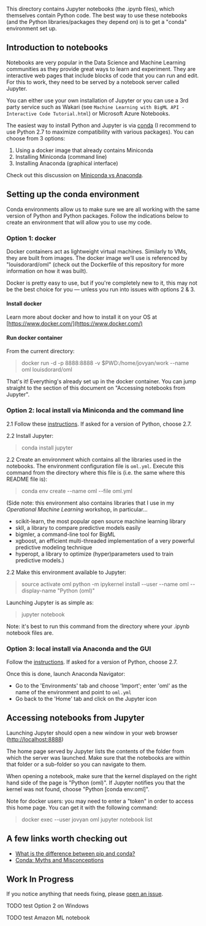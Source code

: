 This directory contains Jupyter notebooks (the .ipynb files), which themselves contain Python code. The best way to use these notebooks (and the Python libraries/packages they depend on) is to get a "conda" environment set up.

## Introduction to notebooks

Notebooks are very popular in the Data Science and Machine Learning communities as they provide great ways to learn and experiment. They are interactive web pages that include blocks of code that you can run and edit. For this to work, they need to be served by a notebook server called Jupyter.

You can either use your own installation of Jupyter or you can use a 3rd party service such as Wakari (see `Machine Learning with BigML API - Interactive Code Tutorial.html`) or Microsoft Azure Notebooks.

The easiest way to install Python and Jupyter is via [conda](http://conda.io) (I recommend to use Python 2.7 to maximize compatibility with various packages). You can choose from 3 options:

1. Using a docker image that already contains Miniconda
2. Installing Miniconda (command line)
3. Installing Anaconda (graphical interface)

Check out this discussion on [Miniconda vs Anaconda](https://conda.io/docs/download.html#should-i-download-anaconda-or-miniconda).

## Setting up the conda environment

Conda environments allow us to make sure we are all working with the same version of Python and Python packages. Follow the indications below to create an environment that will allow you to use my code.

### Option 1: docker

Docker containers act as lightweight virtual machines. Similarly to VMs, they are built from images. The docker image we’ll use is referenced by "louisdorard/oml" (check out the Dockerfile of this repository for more information on how it was built).

Docker is pretty easy to use, but if you're completely new to it, this may not be the best choice for you — unless you run into issues with options 2 & 3.

#### Install docker

Learn more about docker and how to install it on your OS at [https://www.docker.com/](https://www.docker.com/)

#### Run docker container

From the current directory:

> docker run -d -p 8888:8888 -v $PWD:/home/jovyan/work --name oml louisdorard/oml

That's it! Everything's already set up in the docker container. You can jump straight to the section of this document on "Accessing notebooks from Jupyter".

### Option 2: local install via Miniconda and the command line

2.1 Follow these [instructions](https://conda.io/docs/install/quick.html). If asked for a version of Python, choose 2.7.

2.2 Install Jupyter:

> conda install jupyter

2.2 Create an environment which contains all the libraries used in the notebooks. The environment configuration file is `oml.yml`. Execute this command from the directory where this file is (i.e. the same where this README file is):

> conda env create --name oml --file oml.yml

(Side note: this environment also contains libraries that I use in my _Operational Machine Learning_ workshop, in particular...

- scikit-learn, the most popular open source machine learning library
- skll, a library to compare predictive models easily
- bigmler, a command-line tool for BigML
- xgboost, an efficient multi-threaded implementation of a very powerful predictive modeling technique
- hyperopt, a library to optimize (hyper)parameters used to train predictive models.)

2.2 Make this environment available to Jupyter:

> source activate oml
> python -m ipykernel install --user --name oml --display-name "Python (oml)"

Launching Jupyter is as simple as:

> jupyter notebook

Note: it's best to run this command from the directory where your .ipynb notebook files are.

### Option 3: local install via Anaconda and the GUI

Follow the [instructions](https://conda.io/docs/install/full.html). If asked for a version of Python, choose 2.7.

Once this is done, launch Anaconda Navigator:

* Go to the 'Environments' tab and choose 'Import'; enter 'oml' as the name of the environment and point to `oml.yml`
* Go back to the 'Home' tab and click on the Jupyter icon


## Accessing notebooks from Jupyter

Launching Jupyter should open a new window in your web browser ([http://localhost:8888](http://localhost:8888))

The home page served by Jupyter lists the contents of the folder from which the server was launched. Make sure that the notebooks are within that folder or a sub-folder so you can navigate to them.

When opening a notebook, make sure that the kernel displayed on the right hand side of the page is "Python (oml)". If Jupyter notifies you that the kernel was not found, choose "Python [conda env:oml]".

Note for docker users: you may need to enter a "token" in order to access this home page. You can get it with the following command:

> docker exec --user jovyan oml jupyter notebook list

## A few links worth checking out

- [What is the difference between pip and conda?](http://stackoverflow.com/questions/20994716/what-is-the-difference-between-pip-and-conda)
- [Conda: Myths and Misconceptions](https://jakevdp.github.io/blog/2016/08/25/conda-myths-and-misconceptions/)

## Work In Progress

If you notice anything that needs fixing, please [open an issue](https://github.com/louisdorard/Machine-Learning-Starter-Kit/issues).

TODO test Option 2 on Windows

TODO test Amazon ML notebook
